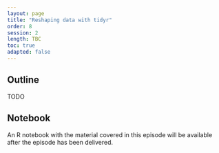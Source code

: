 ```yaml
---
layout: page
title: "Reshaping data with tidyr"
order: 8
session: 2
length: TBC
toc: true
adapted: false
---
```


## Outline

TODO

## Notebook

An R notebook with the material covered in this episode will be available after
the episode has been delivered.
